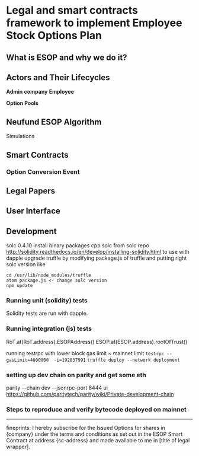 # Legal and smart contracts framework to implement Employee Stock Options Plan

## What is ESOP and why we do it?

## Actors and Their Lifecycles

**Admin**
**company**
**Employee**

**Option Pools**


## Neufund ESOP Algorithm

Simulations


## Smart Contracts

### Option Conversion Event

## Legal Papers

## User Interface

## Development
solc 0.4.10
install binary packages cpp solc from solc repo http://solidity.readthedocs.io/en/develop/installing-solidity.html to use with dapple
upgrade truffle by modifying package.js of truffle and putting right solc version like
```
cd /usr/lib/node_modules/truffle
atom package.js <- change solc version
npm update
```

### Running unit (solidity) tests
Solidity tests are run with dapple.

### Running integration (js) tests

RoT.at(RoT.address).ESOPAddress()
ESOP.at(ESOP.address).rootOfTrust()

running testrpc with lower block gas limit ~ mainnet limit
`testrpc --gasLimit=4000000  -i=192837991`
`truffle deploy --network deployment`

### setting up dev chain on parity and get some eth
parity --chain dev --jsonrpc-port 8444 ui
https://github.com/paritytech/parity/wiki/Private-development-chain

### Steps to reproduce and verify bytecode deployed on mainnet


--------------------
fineprints:
I hereby subscribe for the Issued Options for shares in {company} under the terms and conditions as set out in the ESOP Smart Contract at address {sc-address} and made available to me in [title of legal wrapper].
